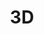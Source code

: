 ---
title: "3D"
description: Linh tinh về 3D các kiểu
image: cover-categories-3d.webp
style:
    background: "#2a9d8f"
    color: "#fff"
---